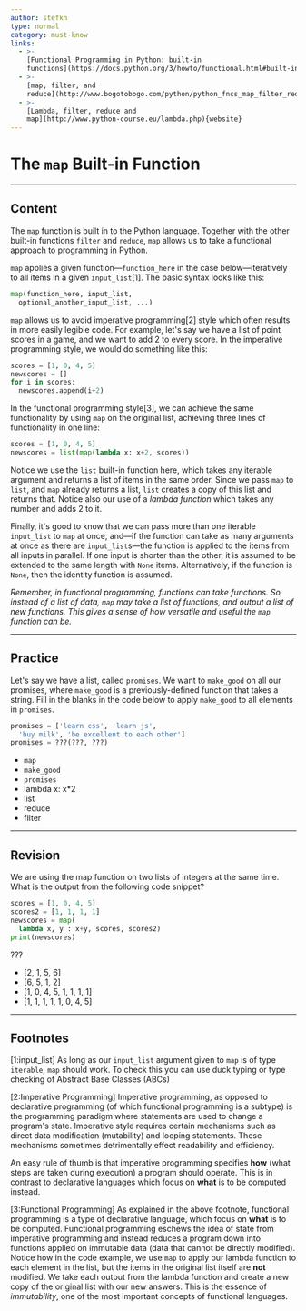 ```yaml
---
author: stefkn
type: normal
category: must-know
links:
  - >-
    [Functional Programming in Python: built-in
    functions](https://docs.python.org/3/howto/functional.html#built-in-functions){website}
  - >-
    [map, filter, and
    reduce](http://www.bogotobogo.com/python/python_fncs_map_filter_reduce.php){website}
  - >-
    [Lambda, filter, reduce and
    map](http://www.python-course.eu/lambda.php){website}
---
```


# The `map` Built-in Function


---

## Content

The `map` function is built in to the Python language. Together with the other built-in functions `filter` and `reduce`, `map` allows us to take a functional approach to programming in Python.

`map` applies a given function—`function_here` in the case below—iteratively to all items in a given `input_list`[1]. The basic syntax looks like this:

```python
map(function_here, input_list,
  optional_another_input_list, ...)
```

`map` allows us to avoid imperative programming[2] style which often results in more easily legible code. For example, let's say we have a list of point scores in a game, and we want to add 2 to every score. In the imperative programming style, we would do something like this:

```python
scores = [1, 0, 4, 5]
newscores = []
for i in scores:
  newscores.append(i+2)
```

In the functional programming style[3], we can achieve the same functionality by using `map` on the original list, achieving three lines of functionality in one line:

```python
scores = [1, 0, 4, 5]
newscores = list(map(lambda x: x+2, scores))
```

Notice we use the `list` built-in function here, which takes any iterable argument and returns a list of items in the same order. Since we pass `map` to `list`, and `map` already returns a list, `list` creates a copy of this list and returns that. Notice also our use of a *lambda function* which takes any number and adds 2 to it.

Finally, it's good to know that we can pass more than one iterable `input_list` to `map` at once, and—if the function can take as many arguments at once as there are `input_list`s—the function is applied to the items from all inputs in parallel. If one input is shorter than the other, it is assumed to be extended to the same length with `None` items. Alternatively, if the function is `None`, then the identity function is assumed.

*Remember, in functional programming, functions can take functions. So, instead of a list of data, `map` may take a list of functions, and output a list of new functions. This gives a sense of how versatile and useful the `map` function can be.*


---

## Practice

Let's say we have a list, called `promises`. We want to `make_good` on all our promises, where `make_good` is a previously-defined function that takes a string. Fill in the blanks in the code below to apply `make_good` to all elements in `promises`.  

```python
promises = ['learn css', 'learn js',
  'buy milk', 'be excellent to each other']
promises = ???(???, ???)
```

- `map`
- `make_good`
- `promises`
- lambda x: x*2
- list
- reduce
- filter


---

## Revision

We are using the map function on two lists of integers at the same time. What is the output from the following code snippet?

```python
scores = [1, 0, 4, 5]
scores2 = [1, 1, 1, 1]
newscores = map(
  lambda x, y : x+y, scores, scores2)
print(newscores)
```

???

- [2, 1, 5, 6]
- [6, 5, 1, 2]
- [1, 0, 4, 5, 1, 1, 1, 1]
- [1, 1, 1, 1, 1, 0, 4, 5]


---

## Footnotes

[1:input_list]
As long as our `input_list` argument given to `map` is of type `iterable`, `map` should work. To check this you can use duck typing or type checking of Abstract Base Classes (ABCs)

[2:Imperative Programming]
Imperative programming, as opposed to declarative programming (of which functional programming is a subtype) is the programming paradigm where statements are used to change a program's state. Imperative style requires certain mechanisms such as direct data modification (mutability) and looping statements. These mechanisms sometimes detrimentally effect readability and efficiency.

An easy rule of thumb is that imperative programming specifies **how** (what steps are taken during execution) a program should operate. This is in contrast to declarative languages which focus on **what** is to be computed instead.

[3:Functional Programming]
As explained in the above footnote, functional programming is a type of declarative language, which focus on **what** is to be computed. Functional programming eschews the idea of state from imperative programming and instead reduces a program down into functions applied on immutable data (data that cannot be directly modified). Notice how in the code example, we use `map` to apply our lambda function to each element in the list, but the items in the original list itself are **not** modified. We take each output from the lambda function and create a new copy of the original list with our new answers. This is the essence of *immutability*, one of the most important concepts of functional languages.
